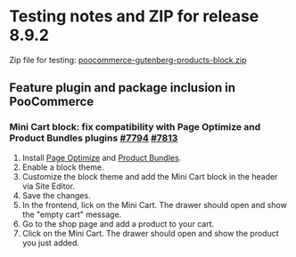# Testing notes and ZIP for release 8.9.2

Zip file for testing: [poocommerce-gutenberg-products-block.zip](https://github.com/poocommerce/poocommerce-blocks/files/10134811/poocommerce-gutenberg-products-block.zip)

## Feature plugin and package inclusion in PooCommerce

### Mini Cart block: fix compatibility with Page Optimize and Product Bundles plugins [#7794](https://github.com/poocommerce/poocommerce-blocks/pull/7794) [#7813](https://github.com/poocommerce/poocommerce-blocks/pull/7813)

1. Install [Page Optimize](https://wordpress.org/plugins/page-optimize/) and [Product Bundles](https://poocommerce.com/products/product-bundles/).
2. Enable a block theme.
3. Customize the block theme and add the Mini Cart block in the header via Site Editor.
4. Save the changes.
5. In the frontend, lick on the Mini Cart. The drawer should open and show the "empty cart" message.
6. Go to the shop page and add a product to your cart.
7. Click on the Mini Cart. The drawer should open and show the product you just added.
